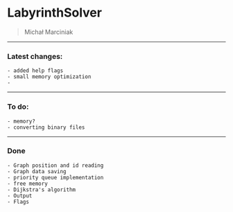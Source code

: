 # LabyrinthSolver
>Michał Marciniak

---

### Latest changes:
```
- added help flags
- small memory optimization
- 
```

----

### To do:
``` 
- memory?
- converting binary files
```

---

### Done

```
- Graph position and id reading
- Graph data saving
- priority queue implementation
- free memory
- Dijkstra's algorithm
- Output
- Flags
```